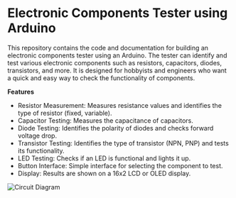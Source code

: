 # Electronic Components Tester using Arduino
This repository contains the code and documentation for building an electronic components tester using an Arduino. The tester can identify and test various electronic components such as resistors, capacitors, diodes, transistors, and more. It is designed for hobbyists and engineers who want a quick and easy way to check the functionality of components.

**Features**
 - Resistor Measurement: Measures resistance values and identifies the type of resistor (fixed, variable).
 - Capacitor Testing: Measures the capacitance of capacitors.
 - Diode Testing: Identifies the polarity of diodes and checks forward voltage drop.
 - Transistor Testing: Identifies the type of transistor (NPN, PNP) and tests its functionality.
 - LED Testing: Checks if an LED is functional and lights it up.
 - Button Interface: Simple interface for selecting the component to test.
 - Display: Results are shown on a 16x2 LCD or OLED display.

![Circuit Diagram](image.png)
